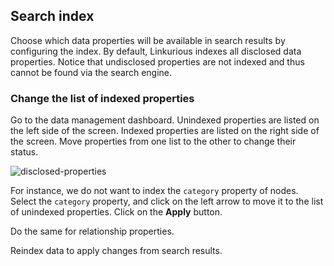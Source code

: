 ## Search index

Choose which data properties will be available in search results by configuring the index. By default, Linkurious indexes all disclosed data properties. Notice that undisclosed properties are not indexed and thus cannot be found via the search engine.

### Change the list of indexed properties

Go to the data management dashboard. Unindexed properties are listed on the left side of the screen. Indexed properties are listed on the right side of the screen. Move properties from one list to the other to change their status.

![disclosed-properties](https://raw.githubusercontent.com/Linkurious/linkurious-enterprise-manual/master/screenshots/156.png)

For instance, we do not want to index the `category` property of nodes. Select the `category` property, and click on the left arrow to move it to the list of unindexed properties. Click on the **Apply** button.

Do the same for relationship properties.

<div class="alert alert-warning">
  Reindex data to apply changes from search results.
</div>
